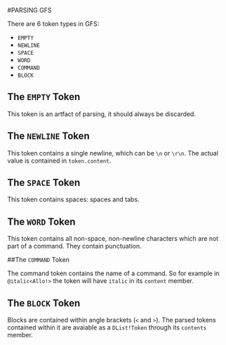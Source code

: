 #PARSING GFS

There are 6 token types in GFS:

* `EMPTY`
* `NEWLINE`
* `SPACE`
* `WORD`
* `COMMAND`
* `BLOCK`

## The `EMPTY` Token

This token is an artfact of parsing, it should always be discarded.

## The `NEWLINE` Token

This token contains a single newline, which can be `\n` or `\r\n`. The actual value is contained in `token.content`.

## The `SPACE` Token

This token contains spaces: spaces and tabs.

## The `WORD` Token

This token contains all non-space, non-newline characters which are not part of a command. They contain punctuation.

##The `COMMAND` Token

The command token contains the name of a command. So for example in `@italic<Allo!>` the token will have `italic` in its `content` member.

## The `BLOCK` Token

Blocks are contained within angle brackets (`<` and `>`). The parsed tokens contained within it are avaiable as a `DList!Token` through its `contents` member.